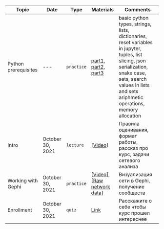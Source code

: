 Topic|Date|Type|Materials|Comments
---|---|---|---|---|
Python prerequisites|---|`practice`|[part1](https://youtu.be/I0UViCRX3Gg), [part2](https://youtu.be/7wx9wiqIjHc), [part3](https://youtu.be/rCFVeUJyh_Q) | basic python types, strings, lists, dictionaries, reset variables in jupyter, tuples, list slicing, json serialization, snake case, sets, search values in lists and sets ariphmetic operations, memory allocation
Intro|October 30, 2021|`lecture`|[[Video](https://youtu.be/zOaYm-wY7bo)]|Правила оценивания, формат работы, рассказ про курс, задачи сетевого анализа 
Working with Gephi|October 30, 2021|`practice`|[[Video](https://youtu.be/zOaYm-wY7bo?t=8432)], [[Raw network data](https://github.com/karpovilia/SNA_DJ_2021/tree/master/01/Materials)]|Визуализация сети в Gephi, получение сообществ
Enrollment |October 30, 2021|`quiz`|[Link](https://forms.gle/EZy1FVXscKjuNMvt6) | Расскажите о себе чтобы курс прошел интереснее